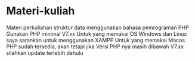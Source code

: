 # Materi-kuliah
Materi perkuliahan struktur data menggunakan bahasa pemrograman PHP
Gunakan PHP minimal V7.xx
Untuk yang memakai OS Windows dan Linux saya sarankan untuk menggunakan XAMPP
Untuk yang memakai Macos PHP sudah tersedia, akan tetapi jika Versi PHP nya masih dibawah V7.xx silahkan update terlebih dahulu
